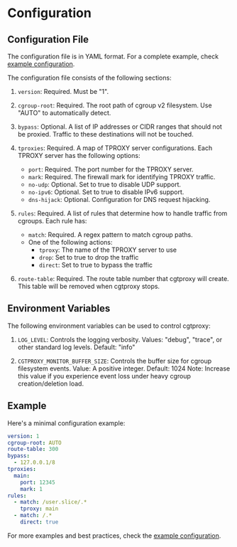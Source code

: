 <!--
SPDX-FileCopyrightText: 2025 Chen Linxuan <me@black-desk.cn>

SPDX-License-Identifier: MIT
-->

# Configuration

## Configuration File

The configuration file is in YAML format.
For a complete example, check [example configuration](../misc/config/example.yaml).

The configuration file consists of the following sections:

1. `version`: Required. Must be "1".

2. `cgroup-root`:
   Required. The root path of cgroup v2 filesystem.
   Use "AUTO" to automatically detect.

3. `bypass`:
   Optional. A list of IP addresses or CIDR ranges that should not be proxied.
   Traffic to these destinations will not be touched.

4. `tproxies`:
   Required. A map of TPROXY server configurations.
   Each TPROXY server has the following options:
   - `port`: Required. The port number for the TPROXY server.
   - `mark`: Required. The firewall mark for identifying TPROXY traffic.
   - `no-udp`: Optional. Set to true to disable UDP support.
   - `no-ipv6`: Optional. Set to true to disable IPv6 support.
   - `dns-hijack`: Optional. Configuration for DNS request hijacking.

5. `rules`:
   Required. A list of rules that determine how to handle traffic from cgroups.
   Each rule has:
   - `match`: Required. A regex pattern to match cgroup paths.
   - One of the following actions:
     - `tproxy`: The name of the TPROXY server to use
     - `drop`: Set to true to drop the traffic
     - `direct`: Set to true to bypass the traffic

6. `route-table`:
   Required. The route table number that cgtproxy will create.
   This table will be removed when cgtproxy stops.

## Environment Variables

The following environment variables can be used to control cgtproxy:

1. `LOG_LEVEL`:
   Controls the logging verbosity.
   Values: "debug", "trace", or other standard log levels.
   Default: "info"

2. `CGTPROXY_MONITOR_BUFFER_SIZE`:
   Controls the buffer size for cgroup filesystem events.
   Value: A positive integer.
   Default: 1024
   Note: Increase this value if you experience event loss
   under heavy cgroup creation/deletion load.

## Example

Here's a minimal configuration example:

```yaml
version: 1
cgroup-root: AUTO
route-table: 300
bypass:
  - 127.0.0.1/8
tproxies:
  main:
    port: 12345
    mark: 1
rules:
  - match: /user.slice/.*
    tproxy: main
  - match: /.*
    direct: true
```

For more examples and best practices,
check the [example configuration](../misc/config/example.yaml).
